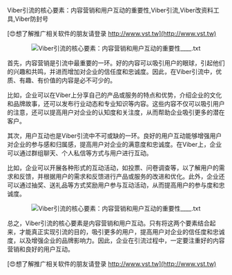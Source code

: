 Viber引流的核心要素：内容营销和用户互动的重要性,Viber引流,Viber改资料工具,Viber防封号

[😍想了解推广相关软件的朋友请登录 http://www.vst.tw](http://www.vst.tw)

 <center><img src="https://vst.tw/MP4/tuiguang/png/2.png" alt="Viber引流的核心要素：内容营销和用户互动的重要性____.txt"></center>

首先，内容营销是引流中最重要的一环。好的内容可以吸引用户的眼球，引起他们的兴趣和共鸣，并进而增加对企业的信任度和忠诚度。因此，在Viber引流中，优质、有趣、有价值的内容是必不可少的。

比如，企业可以在Viber上分享自己的产品或服务的特点和优势，介绍企业的文化和品牌故事，还可以发布行业动态和专业知识等内容。这些内容不仅可以吸引用户的注意，还可以提高用户对企业的认知度和关注度，从而帮助企业吸引更多的潜在客户。

其次，用户互动也是Viber引流中不可或缺的一环。良好的用户互动能够增强用户对企业的参与感和归属感，提高用户对企业的满意度和忠诚度。在Viber上，企业可以通过群组聊天、个人私信等方式与用户进行互动。

比如，企业可以开展各种形式的互动活动，如投票、问卷调查等，以了解用户的需求和反馈，并根据用户的需求和反馈进行产品或服务的改进和优化。此外，企业还可以通过抽奖、送礼品等方式奖励用户参与互动活动，从而提高用户的参与度和忠诚度。

 <center><img src="https://vst.tw/MP4/tuiguang/png/5.png" alt="Viber引流的核心要素：内容营销和用户互动的重要性____.txt"></center>

总之，Viber引流的核心要素是内容营销和用户互动。只有将这两个要素结合起来，才能真正实现引流的目的，吸引更多的用户，提高用户对企业的信任度和忠诚度，以及增强企业的品牌影响力。因此，企业在引流过程中，一定要注重好的内容营销和良好的用户互动。

[😍想了解推广相关软件的朋友请登录 http://www.vst.tw](http://www.vst.tw)



